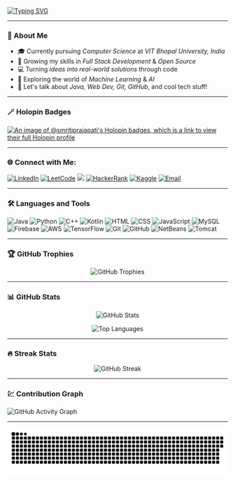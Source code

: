 <!-- Typing Animation -->
[![Typing SVG](https://readme-typing-svg.herokuapp.com?size=30&color=FF61F6&center=true&vCenter=true&width=600&lines=Hi+I+am+Smriti+👋;Full+Stack+Developer+💻;Open+Source+Contributor+🌍;AI+%26+ML+Enthusiast+🤖;Always+learning+new+things+✨)](https://git.io/typing-svg)

---

### 🚀 About Me  
- 🎓 Currently pursuing *Computer Science* at *VIT Bhopal University, India*
- 🌱 Growing my skills in *Full Stack Development* & *Open Source*  
- 💻 Turning *ideas into real-world solutions* through code  
- 🤖 Exploring the world of *Machine Learning* & *AI*  
- 💬 Let's talk about *Java, Web Dev, Git, GitHub*, and cool tech stuff!  

---

### 🪄 Holopin Badges  
[![An image of @smritiprajapati's Holopin badges, which is a link to view their full Holopin profile](https://holopin.me/smritiprajapati)](https://holopin.io/@smritiprajapati)

---

### 🌐 Connect with Me: 
<p align="left">
  <a href="https://www.linkedin.com/in/smriti-prajapati" target="_blank"><img src="https://img.icons8.com/color/48/000000/linkedin.png" alt="LinkedIn"/></a>
  <a href="https://leetcode.com/u/Smriti_Prajapati/" target="_blank"><img src="https://img.icons8.com/external-tal-revivo-shadow-tal-revivo/48/000000/external-level-up-your-coding-skills-and-quickly-land-a-job-logo-shadow-tal-revivo.png" alt="LeetCode"/></a>
  <a href="https://codeforces.com/profile/VITBLionSmriti" target="_blank"><img src="https://img.shields.io/badge/Codeforces-445F9D?style=for-the-badge&logo=codeforces&logoColor=white" /></a>
  <a href="https://www.hackerrank.com/profile/smritiprajapati1" target="_blank"><img src="https://img.icons8.com/external-tal-revivo-color-tal-revivo/48/000000/external-hackerrank-is-a-technology-company-that-focuses-on-competitive-programming-logo-color-tal-revivo.png" alt="HackerRank"/></a>
  <a href="https://www.kaggle.com/mssmritiprajapati" target="_blank"><img src="https://upload.wikimedia.org/wikipedia/commons/7/7c/Kaggle_logo.png" width="48" height="48" alt="Kaggle"/></a>
  <a href="mailto:smritiprajapati15@gmail.com"><img src="https://img.icons8.com/color/48/000000/gmail-new.png" alt="Email"/></a>
</p>

---

### 🛠 Languages and Tools  
<p align="left">
  <img src="https://img.icons8.com/color/48/000000/java-coffee-cup-logo.png" alt="Java"/>
  <img src="https://img.icons8.com/color/48/000000/python.png" alt="Python"/>
  <img src="https://img.icons8.com/color/48/000000/c-plus-plus-logo.png" alt="C++"/>
  <img src="https://img.icons8.com/color/48/000000/kotlin.png" alt="Kotlin"/>
  <img src="https://img.icons8.com/color/48/000000/html-5.png" alt="HTML"/>
  <img src="https://img.icons8.com/color/48/000000/css3.png" alt="CSS"/>
  <img src="https://img.icons8.com/color/48/000000/javascript.png" alt="JavaScript"/>
  <img src="https://img.icons8.com/color/48/000000/mysql-logo.png" alt="MySQL"/>
  <img src="https://img.icons8.com/color/48/000000/firebase.png" alt="Firebase"/>
  <img src="https://img.icons8.com/color/48/000000/amazon-web-services.png" alt="AWS"/>
  <img src="https://img.icons8.com/color/48/000000/tensorflow.png" alt="TensorFlow"/>
  <img src="https://img.icons8.com/color/48/000000/git.png" alt="Git"/>
  <img src="https://img.icons8.com/color/48/000000/github.png" alt="GitHub"/>
  <img src="https://upload.wikimedia.org/wikipedia/commons/9/98/Apache_NetBeans_Logo.svg" width="48" height="48" alt="NetBeans"/>
  <img src="https://upload.wikimedia.org/wikipedia/commons/f/fe/Apache_Tomcat_logo.svg" width="48" height="48" alt="Tomcat"/>
</p>

---

### 🏆 GitHub Trophies  
<p align="center">
  <img src="https://github-profile-trophy.vercel.app/?username=Smriti-Prajapati&theme=radical&no-frame=true&row=1&column=6" alt="GitHub Trophies" />
</p>

---

### 📊 GitHub Stats  
<p align="center">
  <img src="https://github-readme-stats.vercel.app/api?username=Smriti-Prajapati&show_icons=true&theme=radical" alt="GitHub Stats" />
</p>

<p align="center">
  <img src="https://github-readme-stats.vercel.app/api/top-langs/?username=Smriti-Prajapati&layout=compact&theme=radical" alt="Top Languages"/>
</p>

---

### 🔥 Streak Stats  
<p align="center">
  <img src="https://streak-stats.vercel.app/?user=Smriti-Prajapati&theme=radical&hide_border=true" alt="GitHub Streak"/>
</p>

---

### 💹 Contribution Graph  
![GitHub Activity Graph](https://github-readme-activity-graph.vercel.app/graph?username=Smriti-Prajapati&theme=react-dark&hide_border=true&area=true)

---
![GitHub Snake](https://raw.githubusercontent.com/Smriti-Prajapati/Smriti-Prajapati/main/github-contribution-grid-snake.svg)

